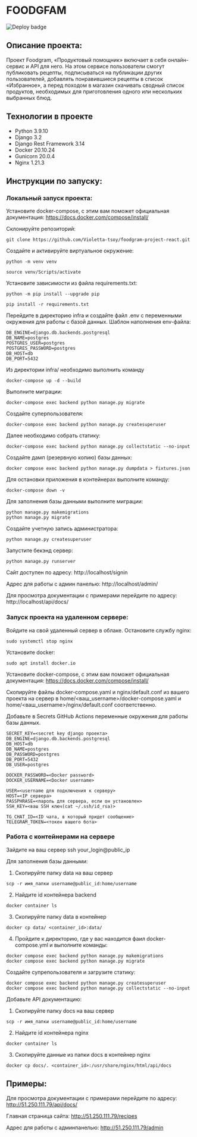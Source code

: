 # FOODGFAM
![Deploy badge](https://github.com/Violetta-tsoy/foodgram-project-react/actions/workflows/foodgram.yml/badge.svg) 
##  Описание проекта:

Проект Foodgram, «Продуктовый помощник» включает в себя онлайн-сервис и API для него. На этом сервисе пользователи смогут публиковать рецепты, подписываться на публикации других пользователей, добавлять понравившиеся рецепты в список «Избранное», а перед походом в магазин скачивать сводный список продуктов, необходимых для приготовления одного или нескольких выбранных блюд.

## Технологии в проекте
- Python 3.9.10
- Django 3.2
- Django Rest Framework 3.14
- Docker 20.10.24
- Gunicorn 20.0.4
- Nginx 1.21.3

## Инструкции по запуску:
### Локальный запуск проекта:
Установите docker-compose, с этим вам поможет официальная документация: https://docs.docker.com/compose/install/ 

Склонируйте репозиторий:
```
git clone https://github.com/Violetta-tsoy/foodgram-project-react.git
```
Cоздайте и активируйте виртуальное окружение: 
``` 
python -m venv venv 
``` 
``` 
source venv/Scripts/activate
``` 
Установите зависимости из файла requirements.txt: 
``` 
python -m pip install --upgrade pip 
``` 
``` 
pip install -r requirements.txt 
``` 
Перейдите в директорию infra и создайте файл .env с переменными окружения для работы с базой данных. Шаблон наполнения env-файла:
```
DB_ENGINE=django.db.backends.postgresql
DB_NAME=postgres
POSTGRES_USER=postgres
POSTGRES_PASSWORD=postgres
DB_HOST=db
DB_PORT=5432
```
Из директории infra/ необходимо выполнить команду 
```
docker-compose up -d --build
```
Выполните миграции:
```
docker-compose exec backend python manage.py migrate
```
Создайте суперпользователя:
```
docker-compose exec backend python manage.py createsuperuser
```
Далее необходимо собрать статику:
```
docker-compose exec backend python manage.py collectstatic --no-input
```
Создайте дамп (резервную копию) базы данных:
```
docker compose exec backend python manage.py dumpdata > fixtures.json
```
Для остановки приложения в контейнерах выполните команду:
```
docker-compose down -v
```
Для заполнения базы данными выполните миграции:
```
python manage.py makemigrations
python manage.py migrate
```
Создайте учетную запись администратора:
```
python manage.py createsuperuser
```
Запустите бекэнд сервер:
```
python manage.py runserver
```
Сайт доступен по адресу:
http://localhost/signin

Адрес для работы с админ панелью:
http://localhost/admin/

Для просмотра документации с примерами перейдите по адресу: http://localhost/api/docs/

### Запуск проекта на удаленном сервере:
Войдите на свой удаленный сервер в облаке.
Остановите службу nginx:
```
sudo systemctl stop nginx 
```
Установите docker:
```
sudo apt install docker.io 
```
Установите docker-compose, с этим вам поможет официальная документация: https://docs.docker.com/compose/install/

Скопируйте файлы docker-compose.yaml и nginx/default.conf из вашего проекта на сервер в home/<ваш_username>/docker-compose.yaml и home/<ваш_username>/nginx/default.conf соответственно.

Добавьте в Secrets GitHub Actions переменные окружения для работы базы данных.
```
SECRET_KEY=<secret key django проекта>
DB_ENGINE=django.db.backends.postgresql
DB_HOST=db
DB_NAME=postgres
DB_PASSWORD=postgres
DB_PORT=5432
DB_USER=postgres

DOCKER_PASSWORD=<Docker password>
DOCKER_USERNAME=<Docker username>

USER=<username для подключения к серверу>
HOST=<IP сервера>
PASSPHRASE=<пароль для сервера, если он установлен>
SSH_KEY=<ваш SSH ключ(cat ~/.ssh/id_rsa)>

TG_CHAT_ID=<ID чата, в который придет сообщение>
TELEGRAM_TOKEN=<токен вашего бота>
```
### Работа с контейнерами на сервере
Зайдите на ваш сервер ssh your_login@public_ip

Для заполнения базы данными:
1. Скопируйте папку data на ваш сервер
```
scp -r имя_папки username@public_id:home/username
```
2. Найдите id контейнера backend
```
docker container ls
```
3. Скопируйте папку data в контейнер
```
docker cp data/ <container_id>:data/
```
4. Пройдите к директорию, где у вас находится фаил docker-compose.yml и выполните команды:
```
docker compose exec backend python manage.py makemigrations
docker compose exec backend python manage.py migrate
```
Создайте супрепользователя и загрузите статику:
```
docker compose exec backend python manage.py createsuperuser
docker compose exec backend python manage.py collectstatic --no-input
```

Добавьте API документацию:
1. Скопируйте папку docs на ваш сервер
```
scp -r имя_папки username@public_id:home/username
```
2. Найдите id контейнера nginx
```
docker container ls
```
3. Скопируйте данные из папки docs в контейнер nginx
```
docker cp docs/. <container_id>:/usr/share/nginx/html/api/docs
```

## Примеры:
Для просмотра документации с примерами перейдите по адресу:
http://51.250.111.79/api/docs/

Главная страница сайта: http://51.250.111.79/recipes

Адрес для работы с админпанелью: http://51.250.111.79/admin
